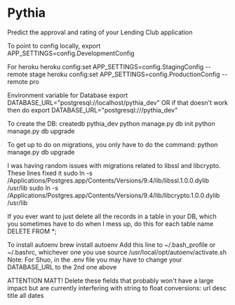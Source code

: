 # Pythia
Predict the approval and rating of your Lending Club application


To point to config locally,
  export APP_SETTINGS=config.DevelopmentConfig

For heroku
  heroku config:set APP_SETTINGS=config.StagingConfig --remote stage
  heroku config:set APP_SETTINGS=config.ProductionConfig --remote pro


Environment variable for Database
  export DATABASE_URL="postgresql://localhost/pythia_dev"
OR if that doesn't work then do
  export DATABASE_URL="postgresql:///pythia_dev"

To create the DB:
  createdb pythia_dev
  python manage.py db init
  python manage.py db upgrade


To get up to do on migrations, you only have to do the command:
   python manage.py db upgrade

I was having random issues with migrations related to libssl and libcrypto. These lines fixed it
  sudo ln -s /Applications/Postgres.app/Contents/Versions/9.4/lib/libssl.1.0.0.dylib /usr/lib
  sudo ln -s /Applications/Postgres.app/Contents/Versions/9.4/lib/libcrypto.1.0.0.dylib /usr/lib

If you ever want to just delete all the records in a table in your DB, which you sometimes have to do when I mess up, do this for each table name
   DELETE FROM <TABLENAME> *;

To install autoenv
   brew install autoenv
Add this line to ~/.bash_profile or ~/.bashrc, whichever one you use
    source /usr/local/opt/autoenv/activate.sh
Note: For Shuo, in the .env file you may have to change your DATABASE_URL to the 2nd one above

ATTENTION MATT!
Delete these fields that probably won't have a large impact but are currently interfering with string to float conversions:
    url
    desc
    title
    all dates
